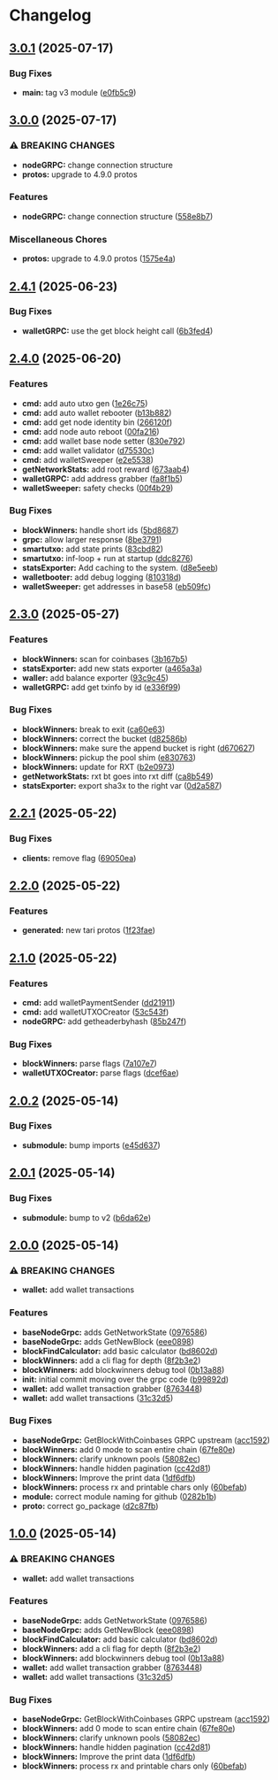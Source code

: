 # Changelog

## [3.0.1](https://github.com/Snipa22/go-tari-grpc-lib/compare/v3.0.0...v3.0.1) (2025-07-17)


### Bug Fixes

* **main:** tag v3 module ([e0fb5c9](https://github.com/Snipa22/go-tari-grpc-lib/commit/e0fb5c9969cac401bd32df22673fc300df8abe2d))

## [3.0.0](https://github.com/Snipa22/go-tari-grpc-lib/compare/v2.4.1...v3.0.0) (2025-07-17)


### ⚠ BREAKING CHANGES

* **nodeGRPC:** change connection structure
* **protos:** upgrade to 4.9.0 protos

### Features

* **nodeGRPC:** change connection structure ([558e8b7](https://github.com/Snipa22/go-tari-grpc-lib/commit/558e8b7199ec5f9359bc472dd70470d6c9fd9296))


### Miscellaneous Chores

* **protos:** upgrade to 4.9.0 protos ([1575e4a](https://github.com/Snipa22/go-tari-grpc-lib/commit/1575e4a2cc61ce217828e1fd4f834147d76117c6))

## [2.4.1](https://github.com/Snipa22/go-tari-grpc-lib/compare/v2.4.0...v2.4.1) (2025-06-23)


### Bug Fixes

* **walletGRPC:** use the get block height call ([6b3fed4](https://github.com/Snipa22/go-tari-grpc-lib/commit/6b3fed4b74a2262780aeb6d66b9b2afe6ed5a687))

## [2.4.0](https://github.com/Snipa22/go-tari-grpc-lib/compare/v2.3.0...v2.4.0) (2025-06-20)


### Features

* **cmd:** add auto utxo gen ([1e26c75](https://github.com/Snipa22/go-tari-grpc-lib/commit/1e26c7584e66c2292f40f920104285f73c46c79a))
* **cmd:** add auto wallet rebooter ([b13b882](https://github.com/Snipa22/go-tari-grpc-lib/commit/b13b8827d9ea35a897a63b57544724a532c1aa18))
* **cmd:** add get node identity bin ([266120f](https://github.com/Snipa22/go-tari-grpc-lib/commit/266120f31ed082428428ece152e68c7353f625a6))
* **cmd:** add node auto reboot ([00fa216](https://github.com/Snipa22/go-tari-grpc-lib/commit/00fa2162aba51af5025ed93ea6b7bb0ef6877660))
* **cmd:** add wallet base node setter ([830e792](https://github.com/Snipa22/go-tari-grpc-lib/commit/830e7928be025cf518e4848e9dfc46637b6a78ac))
* **cmd:** add wallet validator ([d75530c](https://github.com/Snipa22/go-tari-grpc-lib/commit/d75530c02725c693c3b64fceaf190d4f20fc24fa))
* **cmd:** add walletSweeper ([e2e5538](https://github.com/Snipa22/go-tari-grpc-lib/commit/e2e553802eccb344c4db01a06ddb3d938105e140))
* **getNetworkStats:** add root reward ([673aab4](https://github.com/Snipa22/go-tari-grpc-lib/commit/673aab49d81bf35f9abef5a6ba191785169729a8))
* **walletGRPC:** add address grabber ([fa8f1b5](https://github.com/Snipa22/go-tari-grpc-lib/commit/fa8f1b5d26c5f7e929a9b076ce4778677b3db58f))
* **walletSweeper:** safety checks ([00f4b29](https://github.com/Snipa22/go-tari-grpc-lib/commit/00f4b299f1eebb6c00a628a3bf9959dafe1e0811))


### Bug Fixes

* **blockWinners:** handle short ids ([5bd8687](https://github.com/Snipa22/go-tari-grpc-lib/commit/5bd8687b4bf75925ebaf2fc7975ecdf0110123b6))
* **grpc:** allow larger response ([8be3791](https://github.com/Snipa22/go-tari-grpc-lib/commit/8be37918767f5676482ebc5782db78ce7ed2c933))
* **smartutxo:** add state prints ([83cbd82](https://github.com/Snipa22/go-tari-grpc-lib/commit/83cbd82a05f211f7ed4a0aa50acafa382ee2d0a8))
* **smartutxo:** inf-loop + run at startup ([ddc8276](https://github.com/Snipa22/go-tari-grpc-lib/commit/ddc82767ae427567d684b3ef24bbc519d23263d5))
* **statsExporter:** Add caching to the system. ([d8e5eeb](https://github.com/Snipa22/go-tari-grpc-lib/commit/d8e5eeb9bea088b24d48d8ba287bddb214283e0f))
* **walletbooter:** add debug logging ([810318d](https://github.com/Snipa22/go-tari-grpc-lib/commit/810318d5fa835968f23397479dba37d963a846bd))
* **walletSweeper:** get addresses in base58 ([eb509fc](https://github.com/Snipa22/go-tari-grpc-lib/commit/eb509fc43c18073abed0020d130f3741a91aa747))

## [2.3.0](https://github.com/Snipa22/go-tari-grpc-lib/compare/v2.2.1...v2.3.0) (2025-05-27)


### Features

* **blockWinners:** scan for coinbases ([3b167b5](https://github.com/Snipa22/go-tari-grpc-lib/commit/3b167b59252dc613725ebd79cf082a44e6eae8a3))
* **statsExporter:** add new stats exporter ([a465a3a](https://github.com/Snipa22/go-tari-grpc-lib/commit/a465a3a0f0244fb21ad659ebc44d0d86b33473ff))
* **waller:** add balance exporter ([93c9c45](https://github.com/Snipa22/go-tari-grpc-lib/commit/93c9c45a8f596cf44049e515516975b1c899b710))
* **walletGRPC:** add get txinfo by id ([e336f99](https://github.com/Snipa22/go-tari-grpc-lib/commit/e336f99e4acfe6b1d39e8f35d24b5844ba284068))


### Bug Fixes

* **blockWinners:** break to exit ([ca60e63](https://github.com/Snipa22/go-tari-grpc-lib/commit/ca60e63a0887c6e85afcd93bd3249ac2d7116745))
* **blockWinners:** correct the bucket ([d82586b](https://github.com/Snipa22/go-tari-grpc-lib/commit/d82586b05ef7e8eeb9cd62e33c1055cfaebe8c5a))
* **blockWinners:** make sure the append bucket is right ([d670627](https://github.com/Snipa22/go-tari-grpc-lib/commit/d670627b5274d2598e39e115cb3a61ed4df5216b))
* **blockWinners:** pickup the pool shim ([e830763](https://github.com/Snipa22/go-tari-grpc-lib/commit/e830763192f4a79cf3ee51255a5ece4a2195893e))
* **blockWinners:** update for RXT ([b2e0973](https://github.com/Snipa22/go-tari-grpc-lib/commit/b2e097388d0919426d0376bf894c4103dfe476aa))
* **getNetworkStats:** rxt bt goes into rxt diff ([ca8b549](https://github.com/Snipa22/go-tari-grpc-lib/commit/ca8b5499b46276f3f6dd9ddff7646e82d9c0d68b))
* **statsExporter:** export sha3x to the right var ([0d2a587](https://github.com/Snipa22/go-tari-grpc-lib/commit/0d2a5870efc7e9d92259c285b329211b41a5482f))

## [2.2.1](https://github.com/Snipa22/go-tari-grpc-lib/compare/v2.2.0...v2.2.1) (2025-05-22)


### Bug Fixes

* **clients:** remove flag ([69050ea](https://github.com/Snipa22/go-tari-grpc-lib/commit/69050ead4190800f3dc1b83e8bf404a9d63b3cca))

## [2.2.0](https://github.com/Snipa22/go-tari-grpc-lib/compare/v2.1.0...v2.2.0) (2025-05-22)


### Features

* **generated:** new tari protos ([1f23fae](https://github.com/Snipa22/go-tari-grpc-lib/commit/1f23fae4906f8cc9f70c8e1d2019b0831f5e9156))

## [2.1.0](https://github.com/Snipa22/go-tari-grpc-lib/compare/v2.0.2...v2.1.0) (2025-05-22)


### Features

* **cmd:** add walletPaymentSender ([dd21911](https://github.com/Snipa22/go-tari-grpc-lib/commit/dd21911e3d7fc5c0618ab237c880eb641d0499fe))
* **cmd:** add walletUTXOCreator ([53c543f](https://github.com/Snipa22/go-tari-grpc-lib/commit/53c543f2d3916174a767e2cae6bfec17f63de25b))
* **nodeGRPC:** add getheaderbyhash ([85b247f](https://github.com/Snipa22/go-tari-grpc-lib/commit/85b247f9d797dae6feb7087acc08d7a416d96536))


### Bug Fixes

* **blockWinners:** parse flags ([7a107e7](https://github.com/Snipa22/go-tari-grpc-lib/commit/7a107e77ccda14ecf99cc22cd639a9eeb3f91703))
* **walletUTXOCreator:** parse flags ([dcef6ae](https://github.com/Snipa22/go-tari-grpc-lib/commit/dcef6ae23f16f3d8d57e47de4c746946bd1540cd))

## [2.0.2](https://github.com/Snipa22/go-tari-grpc-lib/compare/v2.0.1...v2.0.2) (2025-05-14)


### Bug Fixes

* **submodule:** bump imports ([e45d637](https://github.com/Snipa22/go-tari-grpc-lib/commit/e45d63705673288a95152dc0bdfe7c98b9936c1f))

## [2.0.1](https://github.com/Snipa22/go-tari-grpc-lib/compare/v2.0.0...v2.0.1) (2025-05-14)


### Bug Fixes

* **submodule:** bump to v2 ([b6da62e](https://github.com/Snipa22/go-tari-grpc-lib/commit/b6da62e111b4489faf3d25df2bc21f14cbfec516))

## [2.0.0](https://github.com/Snipa22/go-tari-grpc-lib/compare/v1.0.0...v2.0.0) (2025-05-14)


### ⚠ BREAKING CHANGES

* **wallet:** add wallet transactions

### Features

* **baseNodeGrpc:** adds GetNetworkState ([0976586](https://github.com/Snipa22/go-tari-grpc-lib/commit/0976586742263e566b6246cf637316a333da88ee))
* **baseNodeGrpc:** adds GetNewBlock ([eee0898](https://github.com/Snipa22/go-tari-grpc-lib/commit/eee0898570e2fa2a39539fcdeb97a03279b62480))
* **blockFindCalculator:** add basic calculator ([bd8602d](https://github.com/Snipa22/go-tari-grpc-lib/commit/bd8602d276840a565e696e6ebbe03586a25fe587))
* **blockWinners:** add a cli flag for depth ([8f2b3e2](https://github.com/Snipa22/go-tari-grpc-lib/commit/8f2b3e2a880049c42937dd7b537ec81a18a9a668))
* **blockWinners:** add blockwinners debug tool ([0b13a88](https://github.com/Snipa22/go-tari-grpc-lib/commit/0b13a8847806757c76191685908a85c62d0ae7a2))
* **init:** initial commit moving over the grpc code ([b99892d](https://github.com/Snipa22/go-tari-grpc-lib/commit/b99892d383183fa264bb1f7c9bda0dc5bc9fedb0))
* **wallet:** add wallet transaction grabber ([8763448](https://github.com/Snipa22/go-tari-grpc-lib/commit/87634489a0d02f5ad4964695e9428f73c68b44e6))
* **wallet:** add wallet transactions ([31c32d5](https://github.com/Snipa22/go-tari-grpc-lib/commit/31c32d5825b4d0a878cb940f06ce30e55fa0185b))


### Bug Fixes

* **baseNodeGrpc:** GetBlockWithCoinbases GRPC upstream ([acc1592](https://github.com/Snipa22/go-tari-grpc-lib/commit/acc1592d3c0ea6140a48b9106cace1b9b5a26801))
* **blockWinners:** add 0 mode to scan entire chain ([67fe80e](https://github.com/Snipa22/go-tari-grpc-lib/commit/67fe80ee0a3c57495f23ace06e94ff7b1fa9daa6))
* **blockWinners:** clarify unknown pools ([58082ec](https://github.com/Snipa22/go-tari-grpc-lib/commit/58082ec6ad4d99c5bdaac823e61e5a32c314a93d))
* **blockWinners:** handle hidden pagination ([cc42d81](https://github.com/Snipa22/go-tari-grpc-lib/commit/cc42d8168a368c3049520ff0f4c77a571d9a2ceb))
* **blockWinners:** Improve the print data ([1df6dfb](https://github.com/Snipa22/go-tari-grpc-lib/commit/1df6dfb64810d95f88ba8412c28d5c0eb98295d4))
* **blockWinners:** process rx and printable chars only ([60befab](https://github.com/Snipa22/go-tari-grpc-lib/commit/60befab93f4e11b04ad543736862d11ca2cf7216))
* **module:** correct module naming for github ([0282b1b](https://github.com/Snipa22/go-tari-grpc-lib/commit/0282b1bc7ddbe000136d440e3655de0e6a41cf2f))
* **proto:** correct go_package ([d2c87fb](https://github.com/Snipa22/go-tari-grpc-lib/commit/d2c87fbc919a760c65702b7ed63dc728ec71151c))

## [1.0.0](https://github.com/Snipa22/go-tari-grpc-lib/compare/v0.0.1...v1.0.0) (2025-05-14)


### ⚠ BREAKING CHANGES

* **wallet:** add wallet transactions

### Features

* **baseNodeGrpc:** adds GetNetworkState ([0976586](https://github.com/Snipa22/go-tari-grpc-lib/commit/0976586742263e566b6246cf637316a333da88ee))
* **baseNodeGrpc:** adds GetNewBlock ([eee0898](https://github.com/Snipa22/go-tari-grpc-lib/commit/eee0898570e2fa2a39539fcdeb97a03279b62480))
* **blockFindCalculator:** add basic calculator ([bd8602d](https://github.com/Snipa22/go-tari-grpc-lib/commit/bd8602d276840a565e696e6ebbe03586a25fe587))
* **blockWinners:** add a cli flag for depth ([8f2b3e2](https://github.com/Snipa22/go-tari-grpc-lib/commit/8f2b3e2a880049c42937dd7b537ec81a18a9a668))
* **blockWinners:** add blockwinners debug tool ([0b13a88](https://github.com/Snipa22/go-tari-grpc-lib/commit/0b13a8847806757c76191685908a85c62d0ae7a2))
* **wallet:** add wallet transaction grabber ([8763448](https://github.com/Snipa22/go-tari-grpc-lib/commit/87634489a0d02f5ad4964695e9428f73c68b44e6))
* **wallet:** add wallet transactions ([31c32d5](https://github.com/Snipa22/go-tari-grpc-lib/commit/31c32d5825b4d0a878cb940f06ce30e55fa0185b))


### Bug Fixes

* **baseNodeGrpc:** GetBlockWithCoinbases GRPC upstream ([acc1592](https://github.com/Snipa22/go-tari-grpc-lib/commit/acc1592d3c0ea6140a48b9106cace1b9b5a26801))
* **blockWinners:** add 0 mode to scan entire chain ([67fe80e](https://github.com/Snipa22/go-tari-grpc-lib/commit/67fe80ee0a3c57495f23ace06e94ff7b1fa9daa6))
* **blockWinners:** clarify unknown pools ([58082ec](https://github.com/Snipa22/go-tari-grpc-lib/commit/58082ec6ad4d99c5bdaac823e61e5a32c314a93d))
* **blockWinners:** handle hidden pagination ([cc42d81](https://github.com/Snipa22/go-tari-grpc-lib/commit/cc42d8168a368c3049520ff0f4c77a571d9a2ceb))
* **blockWinners:** Improve the print data ([1df6dfb](https://github.com/Snipa22/go-tari-grpc-lib/commit/1df6dfb64810d95f88ba8412c28d5c0eb98295d4))
* **blockWinners:** process rx and printable chars only ([60befab](https://github.com/Snipa22/go-tari-grpc-lib/commit/60befab93f4e11b04ad543736862d11ca2cf7216))
